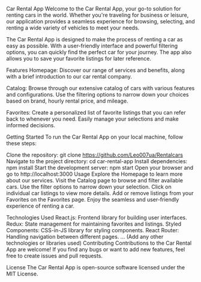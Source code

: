 Car Rental App
Welcome to the Car Rental App, your go-to solution for renting cars in the world. Whether you're traveling for business or leisure, our application provides a seamless experience for browsing, selecting, and renting a wide variety of vehicles to meet your needs.

The Car Rental App is designed to make the process of renting a car as easy as possible. With a user-friendly interface and powerful filtering options, you can quickly find the perfect car for your journey. The app also allows you to save your favorite listings for later reference.

Features
Homepage: Discover our range of services and benefits, along with a brief introduction to our car rental company.

Catalog: Browse through our extensive catalog of cars with various features and configurations. Use the filtering options to narrow down your choices based on brand, hourly rental price, and mileage.

Favorites: Create a personalized list of favorite listings that you can refer back to whenever you need. Easily manage your selections and make informed decisions.

Getting Started
To run the Car Rental App on your local machine, follow these steps:

Clone the repository: git clone https://github.com/Leo007ua/Rentalcars
Navigate to the project directory: cd car-rental-app
Install dependencies: npm install
Start the development server: npm start
Open your browser and go to http://localhost:3000
Usage
Explore the Homepage to learn more about our services.
Visit the Catalog page to browse and filter available cars.
Use the filter options to narrow down your selection.
Click on individual car listings to view more details.
Add or remove listings from your Favorites on the Favorites page.
Enjoy the seamless and user-friendly experience of renting a car.

Technologies Used
React.js: Frontend library for building user interfaces.
Redux: State management for maintaining favorites and listings.
Styled Components: CSS-in-JS library for styling components.
React Router: Handling navigation between different pages.
... (Add any other technologies or libraries used)
Contributing
Contributions to the Car Rental App are welcome! If you find any bugs or want to add new features, feel free to create issues and pull requests.

License
The Car Rental App is open-source software licensed under the MIT License.
